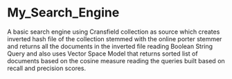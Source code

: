 # My_Search_Engine
A basic search engine using Cransfield collection as source which creates inverted hash file of the collection stemmed with the online porter stemmer and returns all the documents in the inverted file reading Boolean String Query and also uses Vector Space Model that returns sorted list of documents based on the cosine measure reading the queries built based on recall and precision scores.
